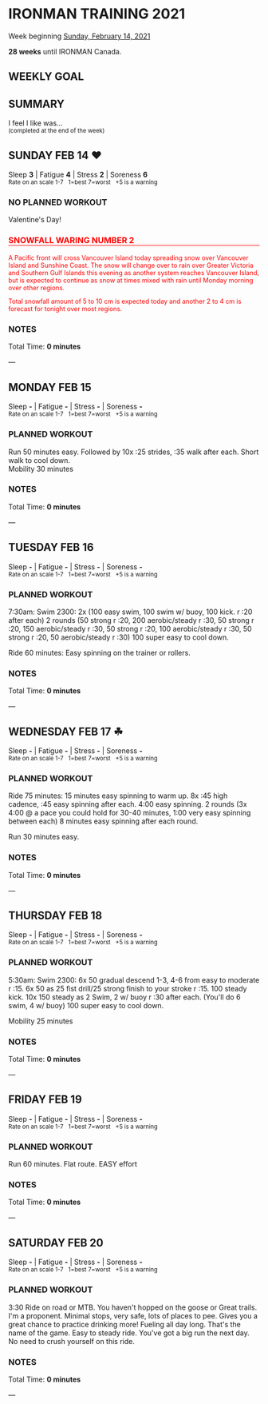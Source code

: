 # IRONMAN TRAINING 2021
Week beginning [Sunday, February 14, 2021](javascript:flick('sun');)

**28 weeks** until IRONMAN Canada.

## WEEKLY GOAL


## SUMMARY
I feel I like was...  
<sup>(completed at the end of the week)</sup>
<!--OVERTRAINING|ON THE EDGE|STAYING CONSISTENT|LAGGING A BIT-->


<!---->
## SUNDAY FEB 14 ❤️
Sleep **3** | Fatigue **4** | Stress **2** | Soreness **6**  
<sup>Rate on an scale 1-7 &nbsp; 1=best 7=worst &nbsp; +5 is a warning</sup>

### NO PLANNED WORKOUT
Valentine's Day!

<h3 style="color:red;border-bottom:1px solid red;">SNOWFALL WARING NUMBER 2</h3>
<p style="color:red;font-size:0.9em;">A Pacific front will cross Vancouver Island today spreading snow over Vancouver Island and Sunshine Coast. The snow will change over to rain over Greater Victoria and Southern Gulf Islands this evening as another system reaches Vancouver Island, but is expected to continue as snow at times mixed with rain until Monday morning over other regions.</p> 
<p style="color:red;font-size:0.9em;">Total snowfall amount of 5 to 10 cm is expected today and another 2 to 4 cm is forecast for tonight over most regions.</p>

### NOTES
Total Time: **0 minutes**

&mdash; 


<!---->
## MONDAY FEB 15
Sleep **-** | Fatigue **-** | Stress **-** | Soreness **-**  
<sup>Rate on an scale 1-7 &nbsp; 1=best 7=worst &nbsp; +5 is a warning</sup>

### PLANNED WORKOUT
Run 50 minutes easy. Followed by 10x :25 strides, :35 walk after each. Short walk to cool down.   
Mobility 30 minutes

### NOTES
Total Time: **0 minutes**

&mdash; 


<!---->
## TUESDAY FEB 16
Sleep **-** | Fatigue **-** | Stress **-** | Soreness **-**  
<sup>Rate on an scale 1-7 &nbsp; 1=best 7=worst &nbsp; +5 is a warning</sup>

### PLANNED WORKOUT
7:30am: Swim 2300: 
2x (100 easy swim, 100 swim w/ buoy, 100 kick. r :20 after each)
2 rounds (50 strong r :20, 200 aerobic/steady r :30, 50 strong r :20, 150 aerobic/steady r :30, 50 strong r :20, 100 aerobic/steady r :30, 50 strong r :20, 50 aerobic/steady r :30) 100 super easy to cool down. 

Ride 60 minutes: Easy spinning on the trainer or rollers.

### NOTES
Total Time: **0 minutes**

&mdash; 


<!---->
## WEDNESDAY FEB 17 ☘
Sleep **-** | Fatigue **-** | Stress **-** | Soreness **-**  
<sup>Rate on an scale 1-7 &nbsp; 1=best 7=worst &nbsp; +5 is a warning</sup>

### PLANNED WORKOUT
Ride 75 minutes: 15 minutes easy spinning to warm up. 8x :45 high cadence, :45 easy spinning after each. 4:00 easy spinning. 2 rounds (3x 4:00 @ a pace you could hold for 30-40 minutes, 1:00 very easy spinning between each) 8 minutes easy spinning after each round. 

Run 30 minutes easy. 

### NOTES
Total Time: **0 minutes**

&mdash; 


<!---->
## THURSDAY FEB 18
Sleep **-** | Fatigue **-** | Stress **-** | Soreness **-**  
<sup>Rate on an scale 1-7 &nbsp; 1=best 7=worst &nbsp; +5 is a warning</sup>

### PLANNED WORKOUT
5:30am: Swim 2300: 
6x 50 gradual descend 1-3, 4-6 from easy to moderate r :15.  6x 50 as 25 fist drill/25 strong finish to your stroke r :15. 
100 steady kick. 10x 150 steady as 2 Swim, 2 w/ buoy r :30 after each. (You'll do 6 swim, 4 w/ buoy) 100 super easy to cool down. 

Mobility 25 minutes

### NOTES
Total Time: **0 minutes**

&mdash; 


<!---->
## FRIDAY FEB 19
Sleep **-** | Fatigue **-** | Stress **-** | Soreness **-**  
<sup>Rate on an scale 1-7 &nbsp; 1=best 7=worst &nbsp; +5 is a warning</sup>

### PLANNED WORKOUT
Run 60 minutes. Flat route. EASY effort

### NOTES
Total Time: **0 minutes**

&mdash; 


<!---->
## SATURDAY FEB 20
Sleep **-** | Fatigue **-** | Stress **-** | Soreness **-**  
<sup>Rate on an scale 1-7 &nbsp; 1=best 7=worst &nbsp; +5 is a warning</sup>

### PLANNED WORKOUT
3:30 Ride on road or MTB. You haven't hopped on the goose or Great trails. I'm a proponent. Minimal stops, very safe, lots of places to pee. Gives you a great chance to practice drinking more! 
Fueling all day long. That's the name of the game. 
Easy to steady ride. You've got a big run the next day. No need to crush yourself on this ride.

### NOTES
Total Time: **0 minutes**

&mdash; 


<!---->